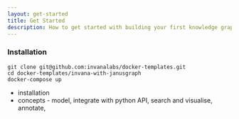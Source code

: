 ```yaml
---
layout: get-started
title: Get Started
description: How to get started with building your first knowledge graph with Invana
---
```



### Installation

```
git clone git@github.com:invanalabs/docker-templates.git
cd docker-templates/invana-with-janusgraph
docker-compose up
```    

<ul>
    <li>installation</li>
    <li>concepts - model, integrate with python API, search and visualise, annotate,   </li>
</ul>
 